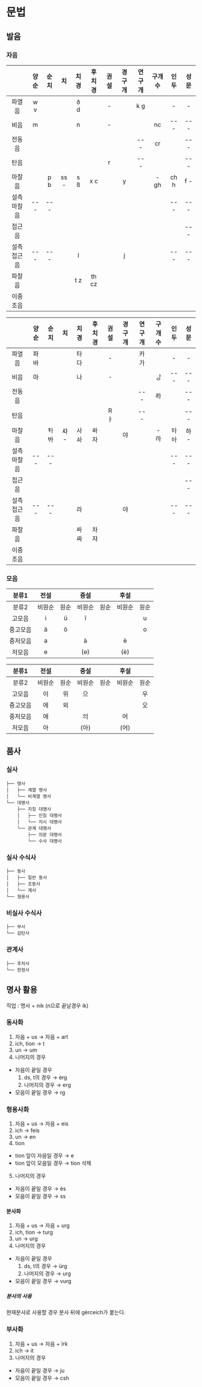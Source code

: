 # 문법

## 발음

### 자음

||양순|순치|치|치경|후치경|권설|경구개|연구개|구개수|인두|성문|
| :-: | :-: | :-: | :-: | :-: | :-: | :-: | :-: | :-: | :-: | :-: | :-: |
|파열음|w v|||ð d||-||k g||-|-|
|비음|m|||n||-|||nc|---|---|
|전동음||||||||---|cr||---|
|탄음||||||r||---|||---|
|마찰음||p b|ss -|s ß|x c||y||- gh|ch h|f -|
|설측 마찰음|---|---||||||||---|---|
|접근음|||||||||||---|
|설측 접근음|---|---||l|||j|||---|---|
|파찰음||||t z|th cz|||||||
|이중 조음||||||||||

||양순|순치|치|치경|후치경|권설|경구개|연구개|구개수|인두|성문|
| :-: | :-: | :-: | :-: | :-: | :-: | :-: | :-: | :-: | :-: | :-: | :-: |
|파열음|파 바|||타 다||-||카 가||-|-|
|비음|마|||나||-|||ᅟᅡᆼ|---|---|
|전동음||||||||---|ᄙᅡ||---|
|탄음||||||Rㅏ||---|||---|
|마찰음||ᅗᅡ ᄫᅡ|ᄯᅡ -|사 ᅀᅡ|ᄻᅡ 자||야||- ꥤᅡ|ᅙᅡ ᅌᅡ|하 -|
|설측 마찰음|---|---||||||||---|---|
|접근음|||||||||||---|
|설측 접근음|---|---||라|||야|||---|---|
|파찰음||||ᄷᅡ ᄶᅡ|차 쟈|||||||
|이중 조음||||||||||

### 모음

|분류1|전설||중설||후설||
| :-: | :-: | :-: | :-: | :-: | :-: | :-: |
|분류2|비원순|원순|비원순|원순|비원순|원순|
|고모음|i|ü|ï|||u|
|중고모음|ä|ö||||o|
|중저모음|a||à||è||
|저모음|e||(e)||(è)||

|분류1|전설||중설||후설||
| :-: | :-: | :-: | :-: | :-: | :-: | :-: |
|분류2|비원순|원순|비원순|원순|비원순|원순|
|고모음|이|위|으|||우|
|중고모음|에|외||||오|
|중저모음|애||ᄋힺ||어||
|저모음|아||(아)||(어)||

## 품사

### 실사
```
├── 명사
│   ├── 계열 명사
│   └── 비계열 명사
└── 대명사
    ├── 지칭 대명사
    │   ├── 인칭 대명사
    │   └── 지시 대명사
    └── 관계 대명사
        ├── 의문 대명사
        └── 수사 대명사
```

### 실사 수식사
```
├── 동사
│   ├── 일반 동사
│   ├── 조동사
│   └── 계사
└── 형용사
```

### 비실사 수식사
```
├── 부사
└── 감탄사
```

### 관계사
```
├── 후치사
└── 한정사
```

## 명사 활용

직업 : 명사 + nik (n으로 끝날경우 ik)

### 동사화

1. 자음 + us → 자음 + art
2. ich, tion → t
3. un → um
4. 나머지의 경우
 - 자음이 끝일 경우
   1. ds, t의 경우 → èrg
   2. 나머지의 경우 → erg
 - 모음이 끝일 경우 → rg

### 형용사화

1. 자음 + us  → 자음 + eis
2. ich → feis
3. un → en
4. tion
 - tion 앞이 자음일 경우 → e
 - tion 앞이 모음일 경우 → tion 삭제
5. 나머지의 경우
 - 자음이 끝일 경우 → ès
 - 모음이 끝일 경우 → ss

#### 분사화

1. 자음 + us → 자음 + urg
2. ich, tion → turg
3. un → urg
4. 나머지의 경우
 - 자음이 끝일 경우
   1. ds, t의 경우 → ürg
   2. 나머지의 경우 → urg
 - 모음이 끝일 경우 → vurg

##### 분사의 사용

현재분사로 사용할 경우 분사 뒤에 gèrceich가 붙는다.

### 부사화

1. 자음 + us → 자음 + ïrk
2. ich → it
3. 나머지의 경우
 - 자음이 끝일 경우 → ju
 - 모음이 끝일 경우 → csh
